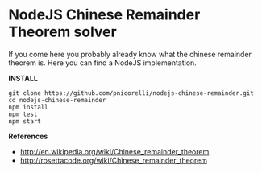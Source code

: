 NodeJS Chinese Remainder Theorem solver
=======================================

If you come here you probably already know what the chinese remainder theorem is.
Here you can find a NodeJS implementation.


**INSTALL**
```
git clone https://github.com/pnicorelli/nodejs-chinese-remainder.git
cd nodejs-chinese-remainder
npm install
npm test
npm start
```

**References**

- http://en.wikipedia.org/wiki/Chinese_remainder_theorem
- http://rosettacode.org/wiki/Chinese_remainder_theorem
